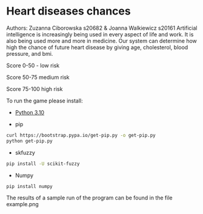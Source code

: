 # Heart diseases chances

Authors: Zuzanna Ciborowska s20682 & Joanna Walkiewicz s20161
Artificial intelligence is increasingly being used in every aspect of life and work.
It is also being used more and more in medicine. Our system can determine how high the chance
of future heart disease by giving age, cholesterol, blood pressure, and bmi.

Score 0-50 - low risk

Score 50-75 medium risk

Score 75-100 high risk

To run the game please install:

- [Python 3.10](https://www.python.org/downloads/)

- pip
```bash
curl https://bootstrap.pypa.io/get-pip.py -o get-pip.py
python get-pip.py
```
- skfuzzy
```bash
pip install -U scikit-fuzzy
```
- Numpy
```bash
pip install numpy
```

The results of a sample run of the program can be found in the file example.png
